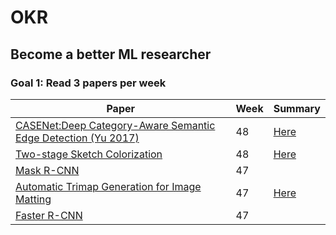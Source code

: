 # OKR

## Become a better ML researcher

### Goal 1: Read 3 papers per week

| Paper    | Week  | Summary |
|----------|-------|---------|
| [CASENet:Deep Category-Aware Semantic Edge Detection (Yu 2017)](https://arxiv.org/abs/1705.09759)  | 48 |[Here](https://github.com/sjosund/OKR/blob/master/paper_summaries/CASENet.md)|
| [Two-stage Sketch Colorization](https://github.com/lllyasviel/style2paints/blob/master/papers/sa.pdf)  | 48 |[Here](https://github.com/sjosund/OKR/blob/master/paper_summaries/TwoStageSketchColorization.md)|
| [Mask R-CNN](https://arxiv.org/abs/1703.06870)  | 47 ||
| [Automatic Trimap Generation for Image Matting](https://arxiv.org/abs/1707.00333) | 47  |[Here](https://github.com/sjosund/OKR/blob/master/paper_summaries/AutomaticTrimapGenerationForImageMatting.md)|
| [Faster R-CNN](https://arxiv.org/abs/1506.01497) | 47  ||

